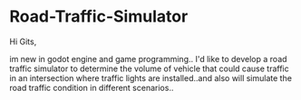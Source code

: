 # Road-Traffic-Simulator

Hi Gits,

  im new in godot engine and game programming.. I'd like to develop a road traffic simulator to determine the volume of vehicle that could cause traffic in an intersection where traffic lights are installed..and also will simulate the road traffic condition in different scenarios..
